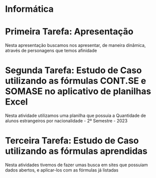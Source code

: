 # Informática

# Primeira Tarefa: Apresentação
Nesta apresentação buscamos nos apresentar, de maneira dinâmica, através de personagens que temos afinidade

# Segunda Tarefa: Estudo de Caso utilizando as fórmulas CONT.SE e SOMASE no aplicativo de planilhas Excel
Nesta atividade utilizamos uma planilha que possuia a Quantidade de alunos estrangeiros por nacionalidade - 2º Semestre - 2023

# Terceira Tarefa: Estudo de Caso utilizando as fórmulas aprendidas
Nesta atividades tivemos de fazer umas busca em sites que possuiam dados abertos, e aplicar-los com as fórmulas já listadas
